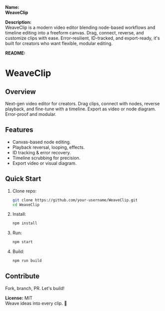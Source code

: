 **Name:**  
**WeaveClip**

**Description:**  
WeaveClip is a modern video editor blending node-based workflows and timeline editing into a freeform canvas. Drag, connect, reverse, and customize clips with ease. Error-resilient, ID-tracked, and export-ready, it's built for creators who want flexible, modular editing.

**README:**

# WeaveClip  

## Overview  
Next-gen video editor for creators. Drag clips, connect with nodes, reverse playback, and fine-tune with a timeline. Export as video or node diagram. Error-proof and modular.

## Features  
- Canvas-based node editing.  
- Playback reversal, looping, effects.  
- ID tracking & error recovery.  
- Timeline scrubbing for precision.  
- Export video or visual diagram.  

## Quick Start  
1. Clone repo:  
   ```bash  
   git clone https://github.com/your-username/WeaveClip.git  
   cd WeaveClip  
   ```  
2. Install:  
   ```bash  
   npm install  
   ```  
3. Run:  
   ```bash  
   npm start  
   ```  
4. Build:  
   ```bash  
   npm run build  
   ```  

## Contribute  
Fork, branch, PR. Let's build!  

**License:** MIT  
Weave ideas into every clip. 🚀
